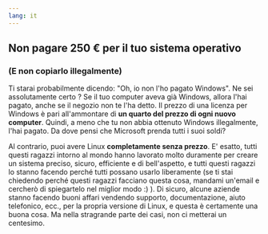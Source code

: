```yaml
---
lang: it
---
```





<h2>Non pagare 250 € per il tuo sistema operativo</h2>

<h3>(E non copiarlo illegalmente)</h3>

Ti starai probabilmente dicendo: "Oh, io non l'ho pagato Windows". Ne sei assolutamente certo 
? Se il tuo computer aveva già Windows, allora l'hai pagato, anche se il negozio non te l'ha detto. 
Il prezzo di una licenza per Windows è pari all'ammontare di <b>un quarto del prezzo di ogni nuovo 
computer</b>. Quindi, a meno che tu non abbia ottenuto Windows illegalmente, l'hai pagato. Da dove 
pensi che Microsoft prenda tutti i suoi soldi?

Al contrario, puoi avere Linux <b>completamente senza prezzo</b>. E' esatto, tutti questi 
ragazzi intorno al mondo hanno lavorato molto duramente per creare un sistema preciso, sicuro, 
efficiente e di bell'aspetto, e tutti questi ragazzi lo stanno facendo perché tutti possano 
usarlo liberamente (se ti stai chiedendo perché questi ragazzi facciano questa cosa, mandami 
un'email e cercherò di spiegartelo nel miglior modo :) ). Di sicuro, alcune aziende stanno 
facendo buoni affari vendendo supporto, documentazione, aiuto telefonico, ecc., per la propria 
versione di Linux, e questa è certamente una buona cosa. Ma nella stragrande parte dei casi, non
ci metterai un centesimo.




